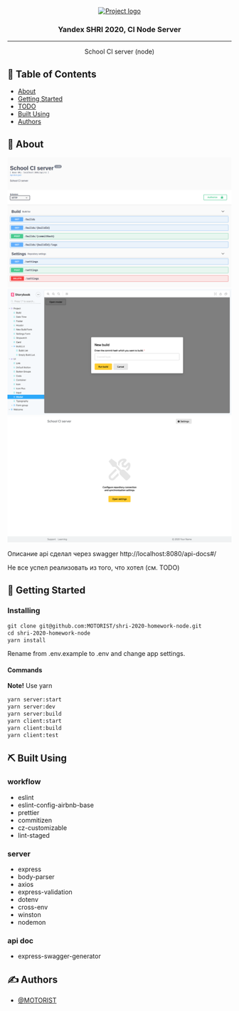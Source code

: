 <p align="center">
  <a href="" rel="noopener">
 <img width=200px height=200px src="https://yastatic.net/s3/lpc/28978093-8753-4cf9-97b2-dcc79dbe722d.svg" alt="Project logo"></a>
</p>

<h3 align="center">Yandex SHRI 2020, CI Node Server</h3>

---

<p align="center"> School CI server (node)</p>

## 📝 Table of Contents

- [About](#about)
- [Getting Started](#getting_started)
- [TODO](#todo)
- [Built Using](built_using)
- [Authors](#authors)

## 🧐 About <a name = "about"></a>
![School CI server](screenshots/screenshot-01.png)
![School CI server](screenshots/screenshot-02.png)
![School CI server](screenshots/screenshot-03.png)

Описание api сделал через swagger http://localhost:8080/api-docs#/

Не все успел реализовать из того, что хотел (см. TODO)

## 🏁 Getting Started <a name = "getting_started"></a>

### Installing

```
git clone git@github.com:MOTORIST/shri-2020-homework-node.git
cd shri-2020-homework-node
yarn install
```
Rename from .env.example to .env and change app settings.
#### Commands
**Note!** Use yarn
```
yarn server:start
yarn server:dev
yarn server:build
yarn client:start
yarn client:build
yarn client:test
```

## ⛏️ Built Using <a name = "built_using"></a>

### workflow
- eslint
- eslint-config-airbnb-base
- prettier
- commitizen
- cz-customizable
- lint-staged

### server
- express
- body-parser
- axios
- express-validation
- dotenv
- cross-env
- winston
- nodemon
  
### api doc
- express-swagger-generator
## ✍️ Authors <a name = "authors"></a>

- [@MOTORIST](https://github.com/MOTORIST)
